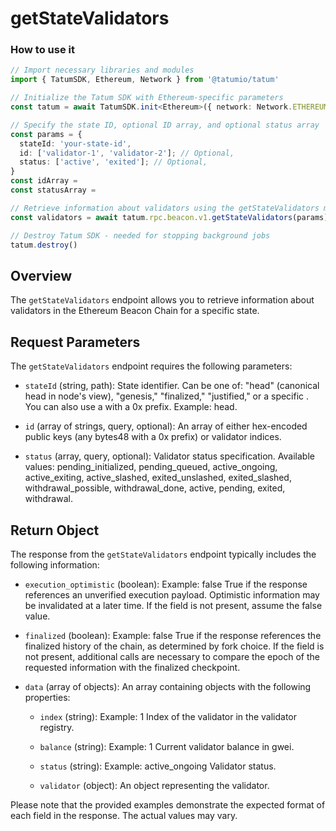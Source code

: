 # getStateValidators

### How to use it

```typescript
// Import necessary libraries and modules
import { TatumSDK, Ethereum, Network } from '@tatumio/tatum'

// Initialize the Tatum SDK with Ethereum-specific parameters
const tatum = await TatumSDK.init<Ethereum>({ network: Network.ETHEREUM_HOLESKY })

// Specify the state ID, optional ID array, and optional status array
const params = {
  stateId: 'your-state-id',
  id: ['validator-1', 'validator-2']; // Optional,
  status: ['active', 'exited']; // Optional,
}
const idArray = 
const statusArray = 

// Retrieve information about validators using the getStateValidators method
const validators = await tatum.rpc.beacon.v1.getStateValidators(params);

// Destroy Tatum SDK - needed for stopping background jobs
tatum.destroy()
```

## Overview

The `getStateValidators` endpoint allows you to retrieve information about validators in the Ethereum Beacon Chain for a specific state.

## Request Parameters

The `getStateValidators` endpoint requires the following parameters:

- `stateId` (string, path):
  State identifier. Can be one of: "head" (canonical head in node's view), "genesis," "finalized," "justified," or a specific <slot>. You can also use a <hex encoded stateRoot> with a 0x prefix. Example: head.

- `id` (array of strings, query, optional):
  An array of either hex-encoded public keys (any bytes48 with a 0x prefix) or validator indices.

- `status` (array, query, optional):
  Validator status specification. Available values: pending_initialized, pending_queued, active_ongoing, active_exiting, active_slashed, exited_unslashed, exited_slashed, withdrawal_possible, withdrawal_done, active, pending, exited, withdrawal.

## Return Object

The response from the `getStateValidators` endpoint typically includes the following information:

- `execution_optimistic` (boolean):
  Example: false
  True if the response references an unverified execution payload. Optimistic information may be invalidated at a later time. If the field is not present, assume the false value.

- `finalized` (boolean):
  Example: false
  True if the response references the finalized history of the chain, as determined by fork choice. If the field is not present, additional calls are necessary to compare the epoch of the requested information with the finalized checkpoint.

- `data` (array of objects):
  An array containing objects with the following properties:

  - `index` (string):
    Example: 1
    Index of the validator in the validator registry.

  - `balance` (string):
    Example: 1
    Current validator balance in gwei.

  - `status` (string):
    Example: active_ongoing
    Validator status.

  - `validator` (object):
    An object representing the validator.

Please note that the provided examples demonstrate the expected format of each field in the response. The actual values may vary.